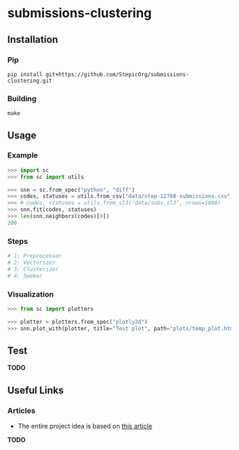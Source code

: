 # submissions-clustering

## Installation

### Pip

`pip install git+https://github.com/StepicOrg/submissions-clustering.git`

### Building

`make`

## Usage

### Example

```python
>>> import sc
>>> from sc import utils

>>> snn = sc.from_spec("python", "diff")
>>> codes, statuses = utils.from_csv("data/step-12768-submissions.csv", nrows=1000)
>>> # codes, statuses = utils.from_sl3("data/subs.sl3", nrows=1000)
>>> snn.fit(codes, statuses)
>>> len(snn.neighbors(codes)[0])
200
```

### Steps

```python
# 1: Preprocessor
# 2: Vectorizer
# 3: Clusterizer
# 4: Seeker
```

### Visualization

```python
>>> from sc import plotters

>>> plotter = plotters.from_spec("plotly2d")
>>> snn.plot_with(plotter, title="Test plot", path="plots/temp_plot.html")
```

## Test


**TODO**


## Useful Links

### Articles

* The entire project idea is based on [this article](http://dl.acm.org/citation.cfm?id=3053985 "Deep Knowledge Tracing On Programming Exercises")

**TODO**